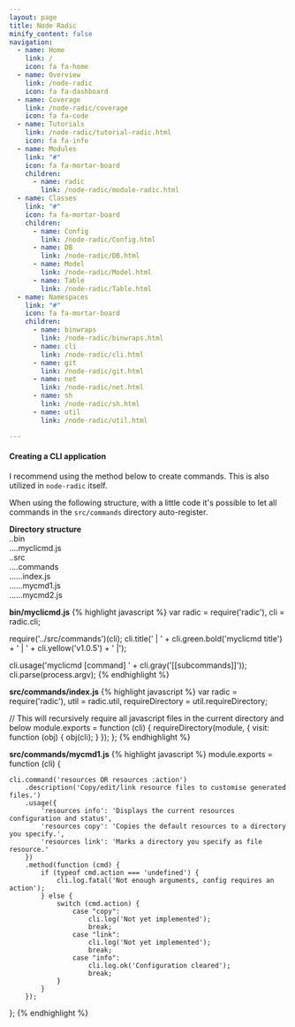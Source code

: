 ```yaml
---
layout: page
title: Node Radic
minify_content: false
navigation:
  - name: Home
    link: /
    icon: fa fa-home
  - name: Overview
    link: /node-radic
    icon: fa fa-dashboard
  - name: Coverage
    link: /node-radic/coverage
    icon: fa fa-code
  - name: Tutorials
    link: /node-radic/tutorial-radic.html
    icon: fa fa-info
  - name: Modules
    link: "#"
    icon: fa fa-mortar-board
    children:
      - name: radic
        link: /node-radic/module-radic.html
  - name: Classes
    link: "#"
    icon: fa fa-mortar-board
    children:
      - name: Config
        link: /node-radic/Config.html
      - name: DB
        link: /node-radic/DB.html
      - name: Model
        link: /node-radic/Model.html
      - name: Table
        link: /node-radic/Table.html
  - name: Namespaces
    link: "#"
    icon: fa fa-mortar-board
    children:
      - name: binwraps
        link: /node-radic/binwraps.html
      - name: cli
        link: /node-radic/cli.html
      - name: git
        link: /node-radic/git.html
      - name: net
        link: /node-radic/net.html
      - name: sh
        link: /node-radic/sh.html
      - name: util
        link: /node-radic/util.html

---
```

#### Creating a CLI application

I recommend using the method below to create commands. This is also utilized in `node-radic` itself.


When using the following structure, with a little code it's possible to let all commands in the `src/commands` directory auto-register.

**Directory structure**  
..bin   
....myclicmd.js  
..src  
....commands  
......index.js  
......mycmd1.js  
......mycmd2.js  


**bin/myclicmd.js**
{% highlight javascript %}
var radic = require('radic'),
    cli = radic.cli;

require('../src/commands')(cli);
cli.title('  |  ' + cli.green.bold('myclicmd title') + '  | ' + cli.yellow('v1.0.5') + ' |');

cli.usage('myclicmd [command] ' + cli.gray('[[subcommands]]'));
cli.parse(process.argv);
{% endhighlight %}


**src/commands/index.js**
{% highlight javascript %}
var radic = require('radic'),
    util = radic.util,
    requireDirectory = util.requireDirectory;

// This will recursively require all javascript files in the current directory and below
module.exports = function (cli) {
    requireDirectory(module, {
        visit: function (obj) {
            obj(cli);
        }
    });
};
{% endhighlight %}


**src/commands/mycmd1.js**
{% highlight javascript %}
module.exports = function (cli) {

    cli.command('resources OR resources :action')
        .description('Copy/edit/link resource files to customise generated files.')
        .usage({
            'resources info': 'Displays the current resources configuration and status',
            'resources copy': 'Copies the default resources to a directory you specify.',
            'resources link': 'Marks a directory you specify as file resource.'
        })
        .method(function (cmd) {
            if (typeof cmd.action === 'undefined') {
                cli.log.fatal('Not enough arguments, config requires an action');
            } else {
                switch (cmd.action) {
                    case "copy":
                        cli.log('Not yet implemented');
                        break;
                    case "link":
                        cli.log('Not yet implemented');
                        break;
                    case "info":
                        cli.log.ok('Configuration cleared');
                        break;
                }
            }
        });



};
{% endhighlight %}
